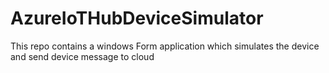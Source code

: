 # AzureIoTHubDeviceSimulator
This repo contains a windows Form application which simulates the device and send device message to cloud
